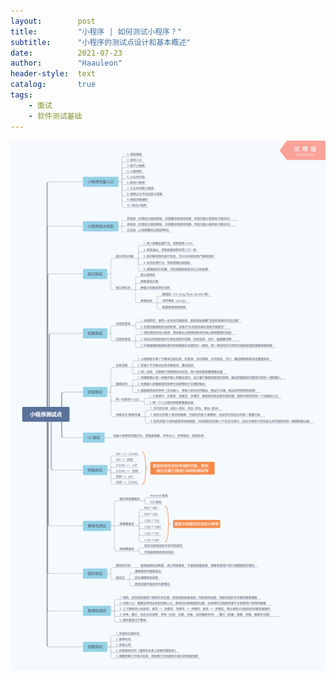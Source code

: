 ```yaml
---
layout:        post
title:         "小程序 | 如何测试小程序？"
subtitle:      "小程序的测试点设计和基本概述"
date:          2021-07-23
author:        "Haauleon"
header-style:  text
catalog:       true
tags:
    - 面试
    - 软件测试基础
---
```


![](\img\in-post\post-miniprogram\2021-07-23-minitest-1.png)